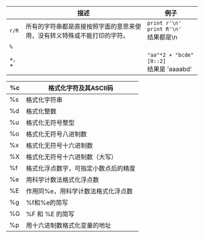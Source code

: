 
|       | 描述                                   | 例子                                      |
| ----- | ------------------------------------ | --------------------------------------- |
| `r/R` | 所有的字符串都是直接按照字面的意思来使用，没有转义特殊或不能打印的字符。 | `print r'\n'` `print R'\n'`<br>结果都是\\n  |
| `%`   |                                      |                                         |
| +, \* |                                      | `"aa"*2 + "bcde"[0::2]`<br>结果是 'aaaabd' |

| %c  | 格式化字符及其ASCII码      |
| --- | ------------------ |
| %s  | 格式化字符串             |
| %d  | 格式化整数              |
| %u  | 格式化无符号整型           |
| %o  | 格式化无符号八进制数         |
| %x  | 格式化无符号十六进制数        |
| %X  | 格式化无符号十六进制数（大写）    |
| %f  | 格式化浮点数字，可指定小数点后的精度 |
| %e  | 用科学计数法格式化浮点数       |
| %E  | 作用同%e，用科学计数法格式化浮点数 |
| %g  | %f和%e的简写           |
| %G  | %F 和 %E 的简写        |
| %p  | 用十六进制数格式化变量的地址     |

